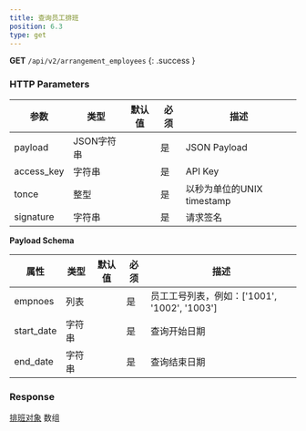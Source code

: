 ```yaml
---
title: 查询员工排班
position: 6.3
type: get
---
```


**GET** `/api/v2/arrangement_employees`
{: .success }

### HTTP Parameters

参数       | 类型       | 默认值 | 必须 | 描述
-----------|------------|--------|------|----------------------------|
payload    | JSON字符串 |        | 是   | JSON Payload
access_key | 字符串     |        | 是   | API Key
tonce      | 整型       |        | 是   | 以秒为单位的UNIX timestamp
signature  | 字符串     |        | 是   | 请求签名

**Payload Schema**

属性  | 类型   | 默认值 | 必须 | 描述
------|--------|--------|------|-------------------|
empnoes | 列表 |        | 是   | 员工工号列表，例如：['1001', '1002', '1003']
start_date | 字符串 |        | 是   | 查询开始日期
end_date | 字符串 |        | 是   | 查询结束日期

### Response
[排班对象](#objectarrangement) 数组